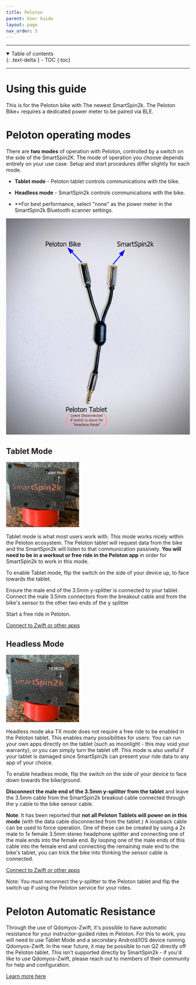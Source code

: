 ```yaml
---
title: Peloton
parent: User Guide
layout: page
nav_order: 5
---
```

---
<details open markdown="block">
  <summary>
    Table of contents
  </summary>
  {: .text-delta }
- TOC
{:toc}
</details>

---
# Using this guide
This is for the Peloton bike with The newest SmartSpin2k. The Peloton Bike+ requires a dedicated power meter to be paired via BLE. 

# Peloton operating modes
There are **two modes** of operation with Peloton, controlled by a switch on the side of the SmartSpin2K. The mode of operation you choose depends entirely on your use case. Setup and start procedures differ slightly for each mode.

* **Tablet mode** - Peloton tablet controls communications with the bike. 
* **Headless mode** - SmartSpin2k controls communications with the bike. 

* **For best performance, select "none" as the power meter in the SmartSpin2k Bluetooth scanner settings. 

<img src="../images/Peloton_Y_Cable.png">

## Tablet Mode

<img src="../images/Tablet_Control.png" width="200">

Tablet mode is what most users work with. This mode works nicely within the Peloton ecosystem. The Peloton tablet will request data from the bike and the SmartSpin2k will listen to that communication passively. **You will need to be in a workout or free ride in the Peloton app** in order for SmartSpin2k to work in this mode.  

To enable Tablet mode, flip the switch on the side of your device up, to face towards the tablet. 

Ensure the male end of the 3.5mm y-splitter is connected to your tablet. Connect the male 3.5mm connectors from the breakout cable and from the bike's sensor to the other two ends of the y splitter

Start a free ride in Peloton.

[Connect to Zwift or other apps](https://github.com/doudar/SmartSpin2k/wiki/Riding-Zwift-with-SmartSpin2k)

## Headless Mode
<img src="../images/SS2K_Control.png" width="200">

Headless mode aka TX mode does not require a free ride to be enabled in the Peloton tablet. This enables many possibilities for users:  You can run your own apps directly on the tablet (such as moonlight - this may void your warranty), or you can simply turn the tablet off.  This mode is also useful if your tablet is damaged since SmartSpin2k can present your ride data to any app of your choice.

To enable headless mode, flip the switch on the side of your device to face down towards the bike/ground.

**Disconnect the male end of the 3.5mm y-splitter from the tablet** and leave the 3.5mm cable from the SmartSpin2k breakout cable connected through the y cable to the bike sensor cable. 

**Note**:  It has been reported that **not all Peloton Tablets will power on in this mode** (with the data cable disconnected from the tablet.)  A loopback cable can be used to force operation. One of these can be created by using a 2x male to 1x female 3.5mm stereo headphone splitter and connecting one of the male ends into the female end. By looping one of the male ends of this cable into the female end and connecting the remaining male end to the bike's tablet, you can trick the bike into thinking the sensor cable is connected.

[Connect to Zwift or other apps](https://github.com/doudar/SmartSpin2k/wiki/Riding-Zwift-with-SmartSpin2k)

Note:  You must reconnect the y-splitter to the Peloton tablet and flip the switch up if using the Peloton service for your rides.

# Peloton Automatic Resistance
Through the use of Qdomyos-Zwift, it's possible to have automatic resistance for your instructor-guided rides in Peloton.  For this to work, you will need to use Tablet Mode and a secondary Android/IOS device running Qdomyos-Zwift.  In the near future, it may be possible to run QZ directly off the Peloton tablet. This isn't supported directly by SmartSpin2k - if you'd like to use Qdomyos-Zwift, please reach out to members of their community for help and configuration. 

[Learn more here](https://www.qzfitness.com/)
